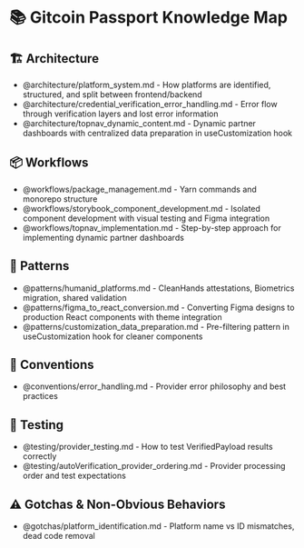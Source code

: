 # 📚 Gitcoin Passport Knowledge Map

## 🏗️ Architecture
- @architecture/platform_system.md - How platforms are identified, structured, and split between frontend/backend
- @architecture/credential_verification_error_handling.md - Error flow through verification layers and lost error information
- @architecture/topnav_dynamic_content.md - Dynamic partner dashboards with centralized data preparation in useCustomization hook

## 📦 Workflows
- @workflows/package_management.md - Yarn commands and monorepo structure
- @workflows/storybook_component_development.md - Isolated component development with visual testing and Figma integration
- @workflows/topnav_implementation.md - Step-by-step approach for implementing dynamic partner dashboards

## 🎨 Patterns
- @patterns/humanid_platforms.md - CleanHands attestations, Biometrics migration, shared validation
- @patterns/figma_to_react_conversion.md - Converting Figma designs to production React components with theme integration
- @patterns/customization_data_preparation.md - Pre-filtering pattern in useCustomization hook for cleaner components

## 📝 Conventions
- @conventions/error_handling.md - Provider error philosophy and best practices

## 🧪 Testing
- @testing/provider_testing.md - How to test VerifiedPayload results correctly
- @testing/autoVerification_provider_ordering.md - Provider processing order and test expectations

## ⚠️ Gotchas & Non-Obvious Behaviors
- @gotchas/platform_identification.md - Platform name vs ID mismatches, dead code removal